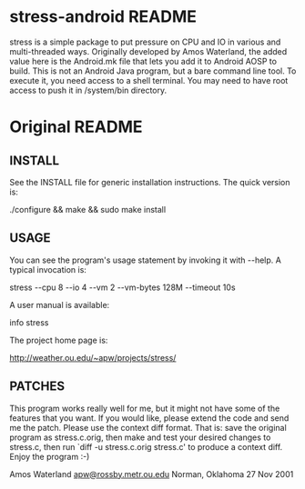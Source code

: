 # stress-android README
stress is a simple package to put pressure on CPU and IO in various and
multi-threaded ways. Originally developed by Amos Waterland, the added value
here is the Android.mk file that lets you add it to Android AOSP to build.
This is not an Android Java program, but a bare command line tool. To execute
it, you need access to a shell terminal. You may need to have root access to
push it in /system/bin directory.

# Original README
## INSTALL

See the INSTALL file for generic installation instructions.  The quick
version is:

  ./configure && make && sudo make install

## USAGE

You can see the program's usage statement by invoking it with --help.  A
typical invocation is:

 stress --cpu 8 --io 4 --vm 2 --vm-bytes 128M --timeout 10s

A user manual is available:

 info stress

The project home page is:

 http://weather.ou.edu/~apw/projects/stress/

## PATCHES

This program works really well for me, but it might not have some of the
features that you want.  If you would like, please extend the code and send 
me the patch.  Please use the context diff format.  That is: save the 
original program as stress.c.orig, then make and test your desired changes 
to stress.c, then run `diff -u stress.c.orig stress.c' to produce a context 
diff.  Enjoy the program :-)

Amos Waterland <apw@rossby.metr.ou.edu>
Norman, Oklahoma
27 Nov 2001
